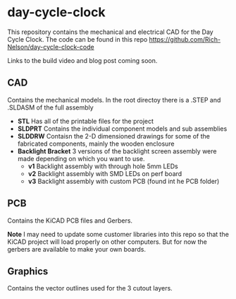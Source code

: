 # day-cycle-clock

This repository contains the mechanical and electrical CAD for the Day Cycle Clock.  The code can be found in this repo https://github.com/Rich-Nelson/day-cycle-clock-code

Links to the build video and blog post coming soon.

## CAD
Contains the mechanical models.  In the root directoy there is a .STEP and .SLDASM of the full assembly

- **STL** Has all of the printable files for the project
- **SLDPRT** Contains the individual component models and sub assemblies
- **SLDDRW** Contaisn the 2-D dimensioned drawings for some of the fabricated components, mainly the wooden enclosure
- **Backlight Bracket** 3 versions of the backlight screen assembly were made depending on which you want to use.
    - **v1** Backlight assembly with through hole 5mm LEDs
    - **v2** Backlight assembly with SMD LEDs on perf board
    - **v3** Backlight assembly with custom PCB (found int he PCB folder)

## PCB
Contains the KiCAD PCB files and Gerbers.

**Note** I may need to update some customer libraries into this repo so that the KiCAD project will load properly on other computers.  But for now the gerbers are available to make your own boards.

## Graphics
Contains the vector outlines used for the 3 cutout layers.


